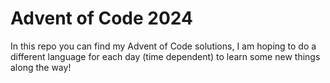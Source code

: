 # Advent of Code 2024
 In this repo you can find my Advent of Code solutions, I am hoping to do a different language for each day (time dependent) to learn some new things along the way!
